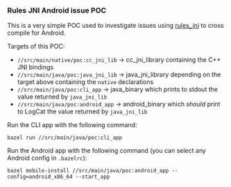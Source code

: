 ### Rules JNI Android issue POC

This is a very simple POC used to investigate issues
using [rules_jni](https://github.com/fmeum/rules_jni) to cross compile for Android.

Targets of this POC:

- `//src/main/native/poc:cc_jni_lib` -> cc_jni_library containing the C++ JNI bindings
- `//src/main/java/poc:java_jni_lib` -> java_jni_library depending on the target above containing
  the `native` declarations
- `//src/main/java/poc:cli_app` -> java_binary which prints to stdout the value returned
  by `java_jni_lib`
- `//src/main/java/poc:android_app` -> android_binary which _should_ print to LogCat the value
  returned by `java_jni_lib`

Run the CLI app with the following command:

```
bazel run //src/main/java/poc:cli_app
```

Run the Android app with the following command (you can select any Android config in `.bazelrc`):

```
bazel mobile-install //src/main/java/poc:android_app --config=android_x86_64 --start_app
```
